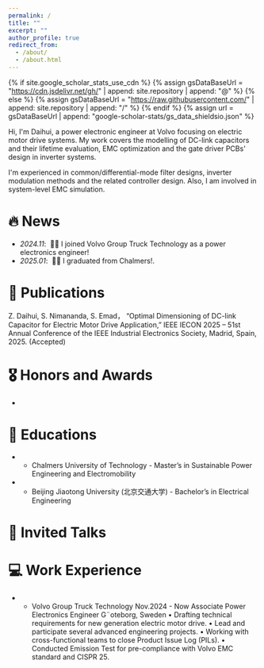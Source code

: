 ```yaml
---
permalink: /
title: ""
excerpt: ""
author_profile: true
redirect_from: 
  - /about/
  - /about.html
---
```


{% if site.google_scholar_stats_use_cdn %}
{% assign gsDataBaseUrl = "https://cdn.jsdelivr.net/gh/" | append: site.repository | append: "@" %}
{% else %}
{% assign gsDataBaseUrl = "https://raw.githubusercontent.com/" | append: site.repository | append: "/" %}
{% endif %}
{% assign url = gsDataBaseUrl | append: "google-scholar-stats/gs_data_shieldsio.json" %}

<span class='anchor' id='about-me'></span>


Hi, I'm Daihui, a power electronic engineer at Volvo focusing on electric motor drive systems. My work covers the modelling of DC-link capacitors and their lifetime evaluation, EMC optimization and the gate driver PCBs' design in inverter systems.

I'm experienced in common/differential-mode filter designs, inverter modulation methods and the related controller design. Also, I am involved in system-level EMC simulation.

# 🔥 News
- *2024.11*: &nbsp;🎉🎉 I joined Volvo Group Truck Technology as a power electronics engineer!
- *2025.01*: &nbsp;🎉🎉 I graduated from Chalmers!. 

# 📝 Publications 

Z. Daihui, S. Nimananda, S. Emad， “Optimal Dimensioning of DC-link Capacitor for Electric Motor Drive Application,” IEEE IECON 2025 – 51st Annual Conference of the IEEE Industrial Electronics Society, Madrid, Spain, 2025. (Accepted)

# 🎖 Honors and Awards
- 
# 📖 Educations
- * Chalmers University of Technology - Master’s in Sustainable Power Engineering and Electromobility
- * Beijing Jiaotong University (北京交通大学) - Bachelor’s in Electrical Engineering
# 💬 Invited Talks


# 💻 Work Experience
- * Volvo Group Truck Technology       Nov.2024 - Now
Associate Power Electronics Engineer G¨oteborg, Sweden
• Drafting technical requirements for new generation electric motor drive.
• Lead and participate several advanced engineering projects.
• Working with cross-functional teams to close Product Issue Log (PILs).
• Conducted Emission Test for pre-compliance with Volvo EMC standard and CISPR 25.
